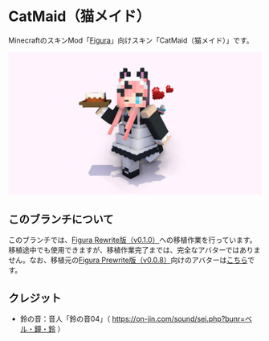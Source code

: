 # CatMaid（猫メイド）
MinecraftのスキンMod「[Figura](https://github.com/Moonlight-MC/Figura)」向けスキン「CatMaid（猫メイド）」です。

![メイン画像](README_Images/メイン.jpg)

## このブランチについて
このブランチでは、[Figura Rewrite版（v0.1.0）](https://github.com/Kingdom-of-The-Moon/FiguraRewriteRewrite)への移植作業を行っています。移植途中でも使用できますが、移植作業完了までは、完全なアバターではありません。なお、移植元の[Figura Prewrite版（v0.0.8）](https://github.com/Moonlight-MC/Figura)向けのアバターは[こちら](https://github.com/Gakuto1112/CatMaid)です。

## クレジット
- 鈴の音：音人「鈴の音04」（ https://on-jin.com/sound/sei.php?bunr=ベル・鐘・鈴 ）